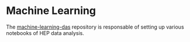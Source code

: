 # Machine Learning

The [machine-learning-das](https://github.com/alefisico/machine-learning-das) repository is responsable of setting up various notebooks of HEP data analysis. 



